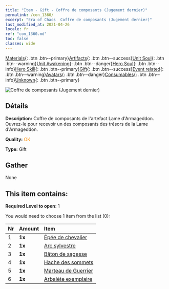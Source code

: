 ```yaml
---
title: "Item - Gift - Coffre de composants (Jugement dernier)"
permalink: /con_1360/
excerpt: "Era of Chaos  Coffre de composants (Jugement dernier)"
last_modified_at: 2021-04-26
locale: fr
ref: "con_1360.md"
toc: false
classes: wide
---
```

 [Materials](/ItemsFR/){: .btn .btn--primary}[Artifacts](/ItemsFR/Artifacts/){: .btn .btn--success}[Unit Soul](/ItemsFR/UnitSoul/){: .btn .btn--warning}[Unit Awakening](/ItemsFR/UnitAwakening/){: .btn .btn--danger}[Hero Soul](/ItemsFR/HeroSoul/){: .btn .btn--info}[Hero Skill](/ItemsFR/HeroSkill/){: .btn .btn--primary}[Gift](/ItemsFR/Gift/){: .btn .btn--success}[Event related](/ItemsFR/Events/){: .btn .btn--warning}[Avatars](/ItemsFR/Avatars/){: .btn .btn--danger}[Consumables](/ItemsFR/Consumables/){: .btn .btn--info}[Unknown](/ItemsFR/Unknown/){: .btn .btn--primary}

 ![Coffre de composants (Jugement dernier)](/images/t/i_906037.png)

## Détails
 **Description:** Coffre de composants de l'artefact Lame d'Armageddon. Ouvrez-le pour recevoir un des composants des trésors de la Lame d'Armageddon.

 **Quality:** <span style="color: #FF8C00">OK</span>

 **Type:** Gift

## Gather

  None

## This item contains:

 **Required Level to open:** 1

 You would need to choose 1 item from the list (0):

  | Nr | Amount |     Item    |
  |:---|:-------|:------------|
  | 1 |  **1x** | [Épée de chevalier](/ItemsFR/art_166/) |  | 
  | 2 |  **1x** | [Arc sylvestre](/ItemsFR/art_167/) |  | 
  | 3 |  **1x** | [Bâton de sagesse](/ItemsFR/art_168/) |  | 
  | 4 |  **1x** | [Hache des sommets](/ItemsFR/art_169/) |  | 
  | 5 |  **1x** | [Marteau de Guerrier](/ItemsFR/art_170/) |  | 
  | 6 |  **1x** | [Arbalète exemplaire](/ItemsFR/art_171/) |  | 

